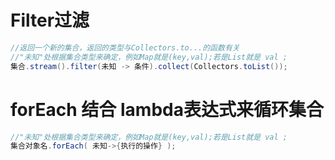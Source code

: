 # Filter过滤

```java
//返回一个新的集合，返回的类型与Collectors.to...的函数有关
//"未知"处根据集合类型来确定，例如Map就是(key,val);若是List就是 val ;
集合.stream().filter(未知 -> 条件).collect(Collectors.toList());
```

# forEach 结合 lambda表达式来循环集合

```java
//"未知"处根据集合类型来确定，例如Map就是(key,val);若是List就是 val ;
集合对象名.forEach( 未知->{执行的操作} );
```

